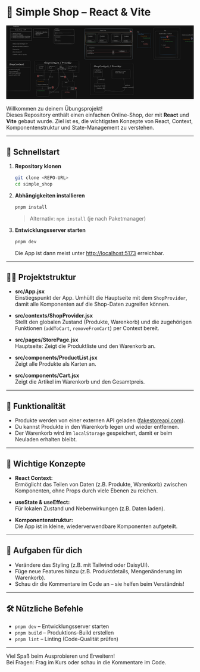 # 🏪 Simple Shop – React & Vite

![Projektübersicht](public/meta_overview.png)

Willkommen zu deinem Übungsprojekt!  
Dieses Repository enthält einen einfachen Online-Shop, der mit **React** und **Vite** gebaut wurde. Ziel ist es, die wichtigsten Konzepte von React, Context, Komponentenstruktur und State-Management zu verstehen.

---

## 🚀 Schnellstart

1. **Repository klonen**
   ```bash
   git clone <REPO-URL>
   cd simple_shop
   ```

2. **Abhängigkeiten installieren**
   ```bash
   pnpm install
   ```
   > Alternativ: `npm install` (je nach Paketmanager)

3. **Entwicklungsserver starten**
   ```bash
   pnpm dev
   ```
   Die App ist dann meist unter [http://localhost:5173](http://localhost:5173) erreichbar.

---

## 🧑‍💻 Projektstruktur

- **src/App.jsx**  
  Einstiegspunkt der App. Umhüllt die Hauptseite mit dem `ShopProvider`, damit alle Komponenten auf die Shop-Daten zugreifen können.

- **src/contexts/ShopProvider.jsx**  
  Stellt den globalen Zustand (Produkte, Warenkorb) und die zugehörigen Funktionen (`addToCart`, `removeFromCart`) per Context bereit.

- **src/pages/StorePage.jsx**  
  Hauptseite: Zeigt die Produktliste und den Warenkorb an.

- **src/components/ProductList.jsx**  
  Zeigt alle Produkte als Karten an.

- **src/components/Cart.jsx**  
  Zeigt die Artikel im Warenkorb und den Gesamtpreis.

---

## 🛒 Funktionalität

- Produkte werden von einer externen API geladen ([fakestoreapi.com](https://fakestoreapi.com/)).
- Du kannst Produkte in den Warenkorb legen und wieder entfernen.
- Der Warenkorb wird im `localStorage` gespeichert, damit er beim Neuladen erhalten bleibt.

---

## 🧩 Wichtige Konzepte

- **React Context:**  
  Ermöglicht das Teilen von Daten (z.B. Produkte, Warenkorb) zwischen Komponenten, ohne Props durch viele Ebenen zu reichen.

- **useState & useEffect:**  
  Für lokalen Zustand und Nebenwirkungen (z.B. Daten laden).

- **Komponentenstruktur:**  
  Die App ist in kleine, wiederverwendbare Komponenten aufgeteilt.

---

## 📝 Aufgaben für dich

- Verändere das Styling (z.B. mit Tailwind oder DaisyUI).
- Füge neue Features hinzu (z.B. Produktdetails, Mengenänderung im Warenkorb).
- Schau dir die Kommentare im Code an – sie helfen beim Verständnis!

---

## 🛠️ Nützliche Befehle

- `pnpm dev` – Entwicklungsserver starten
- `pnpm build` – Produktions-Build erstellen
- `pnpm lint` – Linting (Code-Qualität prüfen)

---

Viel Spaß beim Ausprobieren und Erweitern!  
Bei Fragen: Frag im Kurs oder schau in die Kommentare im Code.
